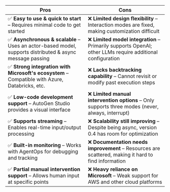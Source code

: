 | **Pros**                                    | **Cons**                                      |
|--------------------------------------------|----------------------------------------------|
| ✅ **Easy to use & quick to start** – Requires minimal code to get started | ❌ **Limited design flexibility** – Interaction modes are fixed, making customization difficult |
| ✅ **Asynchronous & scalable** – Uses an actor-based model, supports distributed & async message passing | ❌ **Limited model integration** – Primarily supports OpenAI; other LLMs require additional configuration |
| ✅ **Strong integration with Microsoft's ecosystem** – Compatible with Azure, Databricks, etc. | ❌ **Lacks backtracking capability** – Cannot revisit or modify past execution steps |
| ✅ **Low-code development support** – AutoGen Studio provides a visual interface | ❌ **Limited manual intervention options** – Only supports three modes (never, always, interrupt) |
| ✅ **Supports streaming** – Enables real-time input/output processing | ❌ **Scalability still improving** – Despite being async, version 0.4 has room for optimization |
| ✅ **Built-in monitoring** – Works with AgentOps for debugging and tracking | ❌ **Documentation needs improvement** – Resources are scattered, making it hard to find information |
| ✅ **Partial manual intervention support** – Allows human input at specific points | ❌ **Heavy reliance on Microsoft** – Weak support for AWS and other cloud platforms |
